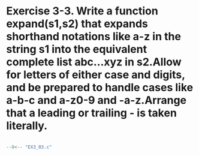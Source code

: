 # Exercise 3-3. Write a function expand(s1,s2) that expands shorthand notations like a-z in the string s1 into the equivalent complete list abc...xyz in s2.Allow for letters of either case and digits, and be prepared to handle cases like a-b-c and a-z0-9 and -a-z.Arrange that a leading or trailing - is taken literally.

``` c

--8<-- "EX3_03.c"

```
